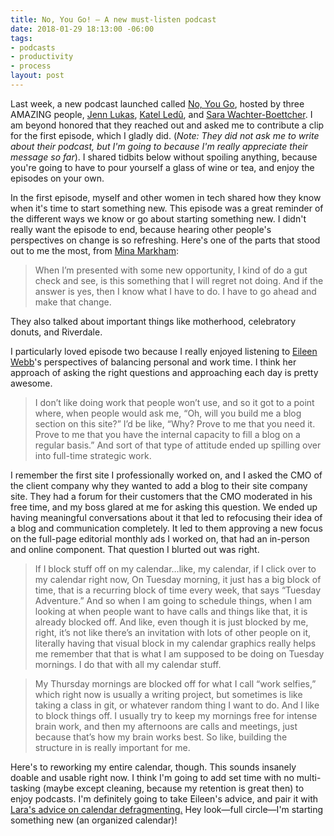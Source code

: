 ```yaml
---
title: No, You Go! — A new must-listen podcast
date: 2018-01-29 18:13:00 -06:00
tags:
- podcasts
- productivity
- process
layout: post
---
```


Last week, a new podcast launched called [No, You Go](http://www.noyougoshow.com/), hosted by three AMAZING people, [Jenn Lukas](https://twitter.com/jennlukas), [Katel Ledû](https://twitter.com/theledu), and [Sara Wachter-Boettcher](https://twitter.com/sara_ann_marie). I am beyond honored that they reached out and asked me to contribute a clip for the first episode, which I gladly did. (*Note: They did not ask me to write about their podcast, but I'm going to because I'm really appreciate their message so far*). I shared tidbits below without spoiling anything, because you're going to have to pour yourself a glass of wine or tea, and enjoy the episodes on your own.

In the first episode, myself and other women in tech shared how they know when it's time to start something new. This episode was a great reminder of the different ways we know or go about starting something new. I didn't really want the episode to end, because hearing other people's perspectives on change is so refreshing. Here's one of the parts that stood out to me the most, from [Mina Markham](https://twitter.com/MinaMarkham):

> When I’m presented with some new opportunity, I kind of do a gut check and see, is this something that I will regret not doing. And if the answer is yes, then I know what I have to do. I have to go ahead and make that change.

They also talked about important things like motherhood, celebratory donuts, and Riverdale. 

I particularly loved episode two because I really enjoyed listening to [Eileen Webb](https://twitter.com/webmeadow)'s perspectives of balancing personal and work time. I think her approach of asking the right questions and approaching each day is pretty awesome.

> I don’t like doing work that people won’t use, and so it got to a point where, when people would ask me, “Oh, will you build me a blog section on this site?” I’d be like, “Why? Prove to me that you need it. Prove to me that you have the internal capacity to fill a blog on a regular basis.” And sort of that type of attitude ended up spilling over into full-time strategic work.

I remember the first site I professionally worked on, and I asked the CMO of the client company why they wanted to add a blog to their site company site. They had a forum for their customers that the CMO moderated in his free time, and my boss glared at me for asking this question. We ended up having meaningful conversations about it that led to refocusing their idea of a blog and communication completely. It led to them approving a new focus on the full-page editorial monthly ads I worked on, that had an in-person and online component. That question I blurted out was right.

> If I block stuff off on my calendar…like, my calendar, if I click over to my calendar right now, On Tuesday morning, it just has a big block of time, that is a recurring block of time every week, that says “Tuesday Adventure.” And so when I am going to schedule things, when I am looking at when people want to have calls and things like that, it is already blocked off. And like, even though it is just blocked by me, right, it’s not like there’s an invitation with lots of other people on it, literally having that visual block in my calendar graphics really helps me remember that that is what I am supposed to be doing on Tuesday mornings. I do that with all my calendar stuff.

> My Thursday mornings are blocked off for what I call “work selfies,” which right now is usually a writing project, but sometimes is like taking a class in git, or whatever random thing I want to do. And I like to block things off. I usually try to keep my mornings free for intense brain work, and then my afternoons are calls and meetings, just because that’s how my brain works best. So like, building the structure in is really important for me.

Here's to reworking my entire calendar, though. This sounds insanely doable and usable right now. I think I'm going to add set time with no multi-tasking (maybe except cleaning, because my retention is great then) to enjoy podcasts. I'm definitely going to take Eileen's advice, and pair it with [Lara's advice on calendar defragmenting.](http://larahogan.me/blog/manager-energy-drain/#calendar-color-coding-and-defragging) Hey look—full circle—I'm starting something new (an organized calendar)!